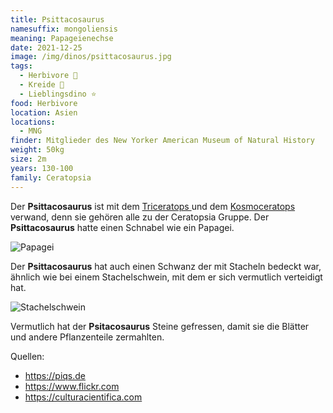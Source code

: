 ```yaml
---
title: Psittacosaurus
namesuffix: mongoliensis
meaning: Papageienechse
date: 2021-12-25
image: /img/dinos/psittacosaurus.jpg
tags:
  - Herbivore 🌿
  - Kreide 🦴
  - Lieblingsdino ⭐
food: Herbivore
location: Asien
locations:
  - MNG
finder: Mitglieder des New Yorker American Museum of Natural History
weight: 50kg
size: 2m
years: 130-100
family: Ceratopsia
---
```

Der **Psittacosaurus** ist mit dem [Triceratops ](/dinos/triceratops/)und dem [Kosmoceratops ](/dinos/kosmoceratops)verwand, denn sie gehören alle zu der Ceratopsia Gruppe. Der **Psittacosaurus** hatte einen Schnabel wie ein Papagei.

![Papagei ](/img/dinos/papagei.jpg)

Der **Psittacosaurus** hat auch einen Schwanz der mit Stacheln bedeckt war, ähnlich wie bei einem Stachelschwein, mit dem er sich vermutlich verteidigt hat.

![Stachelschwein](/img/dinos/stachelschwein.jpg)

Vermutlich hat der **Psitacosaurus** Steine gefressen, damit sie die Blätter und andere Pflanzenteile zermahlten. 

Quellen:

* <https://piqs.de>
* <https://www.flickr.com>
* <https://culturacientifica.com>